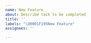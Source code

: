 ```yaml
---
name: New Feature
about: Describe task to be completed
title: ''
labels: "\U0001F195New Feature"
assignees: ''

---
```



